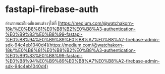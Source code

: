 # fastapi-firebase-auth

อ่านรายละเอียดขั้นตอนต่างๆได้ที่ [https://medium.com/@watchakorn-18k/%E0%B8%81%E0%B8%B2%E0%B8%A3-authentication-%E0%B9%83%E0%B8%99-fastapi-%E0%B8%94%E0%B9%89%E0%B8%A7%E0%B8%A2-firebase-admin-sdk-94c4eb1040d4](https://medium.com/@watchakorn-18k/%E0%B8%81%E0%B8%B2%E0%B8%A3-authentication-%E0%B9%83%E0%B8%99-fastapi-%E0%B8%94%E0%B9%89%E0%B8%A7%E0%B8%A2-firebase-admin-sdk-94c4eb1040d4)
